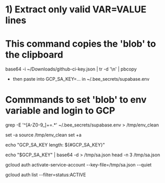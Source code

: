 # 1) Extract only valid VAR=VALUE lines

# This command copies the 'blob' to the clipboard
   base64 -i ~/Downloads/github-ci-key.json | tr -d '\n' | pbcopy
 - then paste into GCP_SA_KEY=... in ~/.bee_secrets/supabase.env

# Commmands to set 'blob' to env variable and login to GCP

grep -E '^[A-Z0-9_]+=.*' ~/.bee_secrets/supabase.env > /tmp/env_clean

set -a
source /tmp/env_clean
set +a 

echo "GCP_SA_KEY length: ${#GCP_SA_KEY}"

echo "$GCP_SA_KEY" | base64 -d > /tmp/sa.json
head -n 3 /tmp/sa.json 

gcloud auth activate-service-account --key-file=/tmp/sa.json --quiet

gcloud auth list --filter=status:ACTIVE